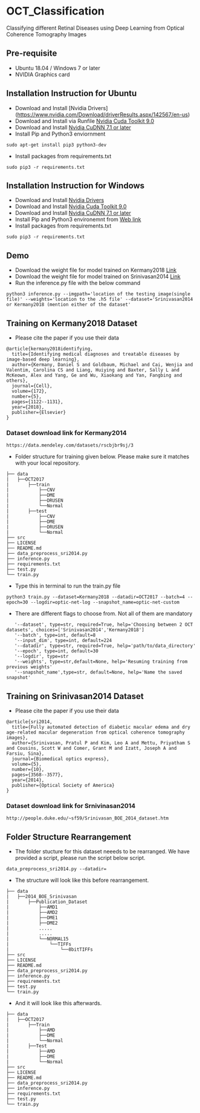 # OCT_Classification
Classifying different Retinal Diseases using Deep Learning from Optical Coherence Tomography Images

## Pre-requisite
- Ubuntu 18.04 / Windows 7 or later
- NVIDIA Graphics card

## Installation Instruction for Ubuntu
- Download and Install [Nvidia Drivers] (https://www.nvidia.com/Download/driverResults.aspx/142567/en-us)
- Download and Install via Runfile [Nvidia Cuda Toolkit 9.0](https://developer.nvidia.com/cuda-90-download-archive?target_os=Linux&target_arch=x86_64&target_distro=Ubuntu&target_version=1604&target_type=runfilelocal)
- Download and Install [Nvidia CuDNN 7.1 or later](https://developer.nvidia.com/rdp/cudnn-archive)
- Install Pip and Python3 enviornment
```
sudo apt-get install pip3 python3-dev
```
- Install  packages from requirements.txt
```
sudo pip3 -r requirements.txt
```
## Installation Instruction for Windows
- Download and Install [Nvidia Drivers](https://www.nvidia.com/download/driverResults.aspx/130631/en-us)
- Download and Install [Nvidia Cuda Toolkit 9.0](https://developer.nvidia.com/cuda-90-download-archive?target_os=Windows&target_arch=x86_64&target_version=7&target_type=exelocal)
- Download and Install [Nvidia CuDNN 7.1 or later](https://developer.nvidia.com/rdp/cudnn-archive)
- Install Pip and Python3 environemnt from [Web link](https://www.python.org/downloads/windows/)
- Install packages from requirements.txt
```
sudo pip3 -r requirements.txt
```

## Demo
- Download the weight file for model trained on Kermany2018 [Link](https://drive.google.com/open?id=1hMcRr4DscTGCskVdy5s4ANIBJ6sZN4yz)
- Download the weight file for model trained on Srinivasan2014 [Link](https://drive.google.com/open?id=1hf-J8uzeDk6tn4AS2iMKfm1p4j18LbKn)
- Run the inference.py file with the below command
```
python3 inference.py --imgpath='location of the testing image(single file)' --weights='location to the .h5 file' --dataset='Srinivasan2014 or Kermany2018 (mention either of the dataset'
```

## Training on Kermany2018 Dataset

- Please cite the paper if you use their data
```
@article{kermany2018identifying,
  title={Identifying medical diagnoses and treatable diseases by image-based deep learning},
  author={Kermany, Daniel S and Goldbaum, Michael and Cai, Wenjia and Valentim, Carolina CS and Liang, Huiying and Baxter, Sally L and McKeown, Alex and Yang, Ge and Wu, Xiaokang and Yan, Fangbing and others},
  journal={Cell},
  volume={172},
  number={5},
  pages={1122--1131},
  year={2018},
  publisher={Elsevier}
}
```

### Dataset download link for Kermany2014
```
https://data.mendeley.com/datasets/rscbjbr9sj/3
```

- Folder structure for training given below. Please make sure it matches with your local repository.
```
├── data
|   ├──OCT2017
|       ├──train
|           ├──CNV
|           ├──DME
|           ├──DRUSEN
|           └──Normal
|       ├──test
|           ├──CNV
|           ├──DME
|           ├──DRUSEN
|           └──Normal
├── src
├── LICENSE
├── README.md
├── data_preprocess_sri2014.py
├── inference.py
├── requirements.txt
├── test.py
└── train.py
```
- Type this in terminal to run the train.py file
```
python3 train.py --dataset=Kermany2018 --datadir=OCT2017 --batch=4 --epoch=30 --logdir=optic-net-log --snapshot_name=optic-net-custom
```
- There are different flags to choose from. Not all of them are mandatory

```
   '--dataset', type=str, required=True, help='Choosing between 2 OCT datasets', choices=['Srinivasan2014','Kermany2018']
   '--batch', type=int, default=8
   '--input_dim', type=int, default=224
   '--datadir', type=str, required=True, help='path/to/data_directory'
   '--epoch', type=int, default=30
   '--logdir', type=str
   '--weights', type=str,default=None, help='Resuming training from previous weights'
   '--snapshot_name',type=str, default=None, help='Name the saved snapshot'
```

## Training on Srinivasan2014 Dataset

- Please cite the paper if you use their data
```
@article{sri2014,
  title={Fully automated detection of diabetic macular edema and dry age-related macular degeneration from optical coherence tomography images},
  author={Srinivasan, Pratul P and Kim, Leo A and Mettu, Priyatham S and Cousins, Scott W and Comer, Grant M and Izatt, Joseph A and Farsiu, Sina},
  journal={Biomedical optics express},
  volume={5},
  number={10},
  pages={3568--3577},
  year={2014},
  publisher={Optical Society of America}
}
```
### Dataset download link for Srnivinasan2014
```
http://people.duke.edu/~sf59/Srinivasan_BOE_2014_dataset.htm
```

## Folder Structure Rearrangement

- The folder stucture for this dataset neeeds to be rearranged. We have provided a script, please run the script below script.

```
data_preprocess_sri2014.py --datadir=
```

- The structure will look like this before rearrangement.
```
├── data
|   ├──2014_BOE_Srinivasan
|       ├──Publication_Dataset
|           ├──AMD1
|           ├──AMD2
|           ├──DME1
|           ├──DME2
|           .....
|           .....
|           └──NORMAL15
|               └──TIFFs
|                   └──8bitTIFFs
├── src
├── LICENSE
├── README.md
├── data_preprocess_sri2014.py
├── inference.py
├── requirements.txt
├── test.py
└── train.py
```
- And it will look like this afterwards.
```
├── data
|   ├──OCT2017
|       ├──Train
|           ├──AMD
|           ├──DME
|           └──Normal
|       ├──Test
|           ├──AMD
|           ├──DME
|           └──Normal
├── src
├── LICENSE
├── README.md
├── data_preprocess_sri2014.py
├── inference.py
├── requirements.txt
├── test.py
└── train.py
```
```
